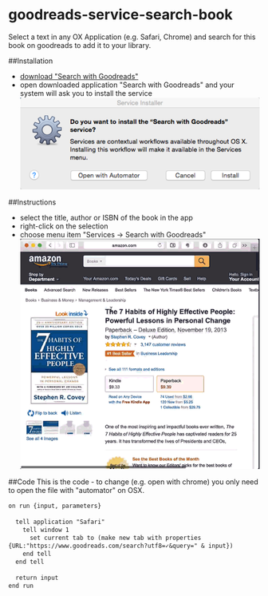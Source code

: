 # goodreads-service-search-book
Select a text in any OX Application (e.g. Safari, Chrome) and search for this book on goodreads to add it to your library.

##Installation
* [download "Search with Goodreads"](https://github.com/aheissenberger/goodreads-service-search-book/blob/master/Search%20with%20Goodreads.zip?raw=true)
* open downloaded application "Search with Goodreads" and your system will ask you to install the service
![service installer dialog](https://github.com/aheissenberger/goodreads-service-search-book/blob/master/doc/img/service-installer-dialog.png)

##Instructions
* select the title, author or ISBN of the book in the app
* right-click on the selection
* choose menu item "Services -> Search with Goodreads"
![demo of how to use](https://github.com/aheissenberger/goodreads-service-search-book/blob/master/doc/img/service-demo.gif)

##Code
This is the code - to change (e.g. open with chrome) you only need to open the file with "automator" on OSX.

```applescript
on run {input, parameters}
  
  tell application "Safari"
    tell window 1
      set current tab to (make new tab with properties {URL:"https://www.goodreads.com/search?utf8=✓&query=" & input})
    end tell
  end tell
  
  return input
end run

```